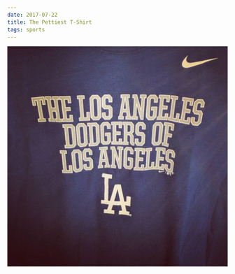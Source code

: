 ```yaml
---
date: 2017-07-22
title: The Pettiest T-Shirt
tags: sports
---
```


![ladodgers](https://raw.githubusercontent.com/muneer78/muneer78.github.io/master/images/ladodgers.jpeg)



